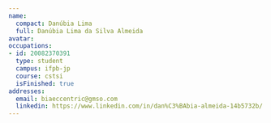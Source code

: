 ```yaml
---
name:
  compact: Danúbia Lima
  full: Danúbia Lima da Silva Almeida
avatar:
occupations:
- id: 20082370391
  type: student
  campus: ifpb-jp
  course: cstsi
  isFinished: true
addresses:
  email: biaeccentric@gmso.com
  linkedin: https://www.linkedin.com/in/dan%C3%BAbia-almeida-14b5732b/
---
```

